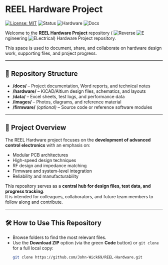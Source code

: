 # REEL Hardware Project

[![License: MIT](https://img.shields.io/badge/License-MIT-blue.svg)](LICENSE)
![Status](https://img.shields.io/badge/Status-Active-success.svg)
![Hardware](https://img.shields.io/badge/Hardware-KiCAD%20%7C%20Altium-orange.svg)
![Docs](https://img.shields.io/badge/Docs-Available-green.svg)

Welcome to the **REEL Hardware Project** repository (
![R](https://img.shields.io/badge/-R-black?style=flat-square)everse
![E](https://img.shields.io/badge/-E-black?style=flat-square)ngineering
![EL](https://img.shields.io/badge/-EL-black?style=flat-square)ectrical) Hardware Project repository.
 
This space is used to document, share, and collaborate on hardware design work, supporting files, and project progress.

---

## 📂 Repository Structure
- **/docs/** – Project documentation, Word reports, and technical notes
- **/hardware/** – KiCAD/Altium design files, schematics, and layouts
- **/data/** – Excel sheets, test logs, and performance data
- **/images/** – Photos, diagrams, and reference material
- **/firmware/** *(optional)* – Source code or reference software modules

---

## 🔎 Project Overview
The REEL Hardware project focuses on the **development of advanced control electronics** with an emphasis on:
- Modular PCB architectures
- High-speed design techniques
- RF design and impedance matching
- Firmware and system-level integration
- Reliability and manufacturability

This repository serves as a **central hub for design files, test data, and progress tracking**.  
It is intended for colleagues, collaborators, and future team members to follow along and contribute.

---

## 🛠 How to Use This Repository
- Browse folders to find the most relevant files.  
- Use the **Download ZIP** option (via the green **Code** button) or `git clone` for a full local copy:
  ```bash
  git clone https://github.com/John-Wick69/REEL-Hardware.git
